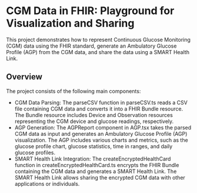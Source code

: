 # CGM Data in FHIR: Playground for Visualization and Sharing

This project demonstrates how to represent Continuous Glucose Monitoring (CGM) data using the FHIR standard, generate an Ambulatory Glucose Profile (AGP) from the CGM data, and share the data using a SMART Health Link.

## Overview

The project consists of the following main components:

* CGM Data Parsing: The parseCSV function in parseCSV.ts reads a CSV file containing CGM data and converts it into a FHIR Bundle resource. The Bundle resource includes Device and Observation resources representing the CGM device and glucose readings, respectively.
* AGP Generation: The AGPReport component in AGP.tsx takes the parsed CGM data as input and generates an Ambulatory Glucose Profile (AGP) visualization. The AGP includes various charts and metrics, such as the glucose profile chart, glucose statistics, time in ranges, and daily glucose profiles.
* SMART Health Link Integration: The createEncryptedHealthCard function in createEncryptedHealthCard.ts encrypts the FHIR Bundle containing the CGM data and generates a SMART Health Link. The SMART Health Link allows sharing the encrypted CGM data with other applications or individuals.
